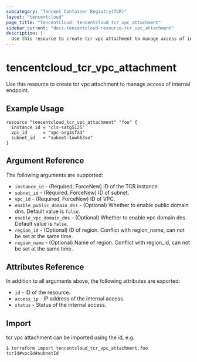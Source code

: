 ```yaml
---
subcategory: "Tencent Container Registry(TCR)"
layout: "tencentcloud"
page_title: "TencentCloud: tencentcloud_tcr_vpc_attachment"
sidebar_current: "docs-tencentcloud-resource-tcr_vpc_attachment"
description: |-
  Use this resource to create tcr vpc attachment to manage access of internal endpoint.
---
```


# tencentcloud_tcr_vpc_attachment

Use this resource to create tcr vpc attachment to manage access of internal endpoint.

## Example Usage

```hcl
resource "tencentcloud_tcr_vpc_attachment" "foo" {
  instance_id = "cls-satg5125"
  vpc_id      = "vpc-asg3sfa3"
  subnet_id   = "subnet-1uwh63so"
}
```

## Argument Reference

The following arguments are supported:

* `instance_id` - (Required, ForceNew) ID of the TCR instance.
* `subnet_id` - (Required, ForceNew) ID of subnet.
* `vpc_id` - (Required, ForceNew) ID of VPC.
* `enable_public_domain_dns` - (Optional) Whether to enable public domain dns. Default value is `false`.
* `enable_vpc_domain_dns` - (Optional) Whether to enable vpc domain dns. Default value is `false`.
* `region_id` - (Optional) ID of region. Conflict with region_name, can not be set at the same time.
* `region_name` - (Optional) Name of region. Conflict with region_id, can not be set at the same time.

## Attributes Reference

In addition to all arguments above, the following attributes are exported:

* `id` - ID of the resource.
* `access_ip` - IP address of the internal access.
* `status` - Status of the internal access.


## Import

tcr vpc attachment can be imported using the id, e.g.

```
$ terraform import tencentcloud_tcr_vpc_attachment.foo tcrId#vpcId#subnetId
```


